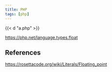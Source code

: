 ```yaml
---
title: PHP
tags: [php]
---
```


{{< d "a.php" >}}

<https://php.net/language.types.float>

## References

<https://rosettacode.org/wiki/Literals/Floating_point>
